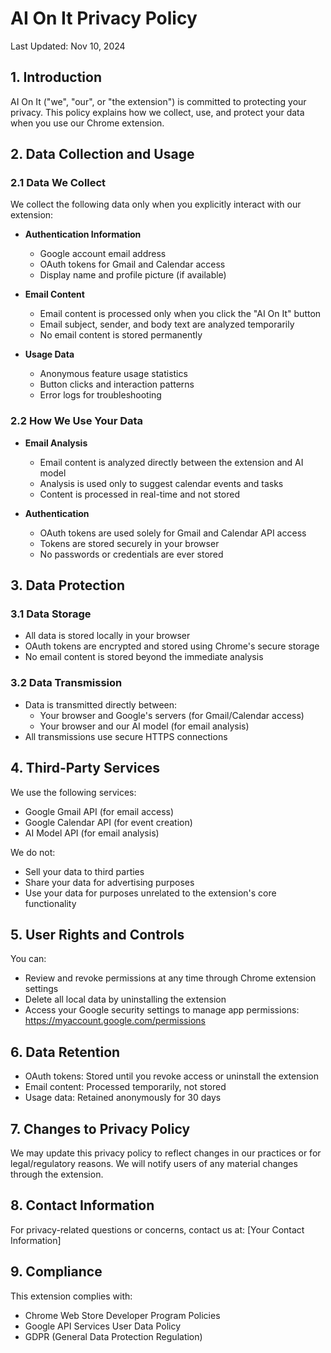 # AI On It Privacy Policy

Last Updated: Nov 10, 2024

## 1. Introduction
AI On It ("we", "our", or "the extension") is committed to protecting your privacy. This policy explains how we collect, use, and protect your data when you use our Chrome extension.

## 2. Data Collection and Usage

### 2.1 Data We Collect
We collect the following data only when you explicitly interact with our extension:

- **Authentication Information**
  - Google account email address
  - OAuth tokens for Gmail and Calendar access
  - Display name and profile picture (if available)

- **Email Content**
  - Email content is processed only when you click the "AI On It" button
  - Email subject, sender, and body text are analyzed temporarily
  - No email content is stored permanently

- **Usage Data**
  - Anonymous feature usage statistics
  - Button clicks and interaction patterns
  - Error logs for troubleshooting

### 2.2 How We Use Your Data

- **Email Analysis**
  - Email content is analyzed directly between the extension and AI model
  - Analysis is used only to suggest calendar events and tasks
  - Content is processed in real-time and not stored

- **Authentication**
  - OAuth tokens are used solely for Gmail and Calendar API access
  - Tokens are stored securely in your browser
  - No passwords or credentials are ever stored

## 3. Data Protection

### 3.1 Data Storage
- All data is stored locally in your browser
- OAuth tokens are encrypted and stored using Chrome's secure storage
- No email content is stored beyond the immediate analysis

### 3.2 Data Transmission
- Data is transmitted directly between:
  - Your browser and Google's servers (for Gmail/Calendar access)
  - Your browser and our AI model (for email analysis)
- All transmissions use secure HTTPS connections

## 4. Third-Party Services

We use the following services:
- Google Gmail API (for email access)
- Google Calendar API (for event creation)
- AI Model API (for email analysis)

We do not:
- Sell your data to third parties
- Share your data for advertising purposes
- Use your data for purposes unrelated to the extension's core functionality

## 5. User Rights and Controls

You can:
- Review and revoke permissions at any time through Chrome extension settings
- Delete all local data by uninstalling the extension
- Access your Google security settings to manage app permissions: https://myaccount.google.com/permissions

## 6. Data Retention

- OAuth tokens: Stored until you revoke access or uninstall the extension
- Email content: Processed temporarily, not stored
- Usage data: Retained anonymously for 30 days

## 7. Changes to Privacy Policy

We may update this privacy policy to reflect changes in our practices or for legal/regulatory reasons. We will notify users of any material changes through the extension.

## 8. Contact Information

For privacy-related questions or concerns, contact us at:
[Your Contact Information]

## 9. Compliance

This extension complies with:
- Chrome Web Store Developer Program Policies
- Google API Services User Data Policy
- GDPR (General Data Protection Regulation)
